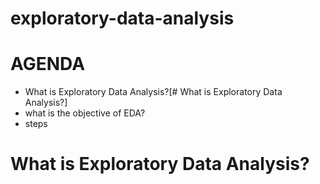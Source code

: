 # exploratory-data-analysis
# AGENDA
* What is Exploratory Data Analysis?[# What is Exploratory Data Analysis?]
* what is the objective of EDA?
* steps
#  What is Exploratory Data Analysis?
